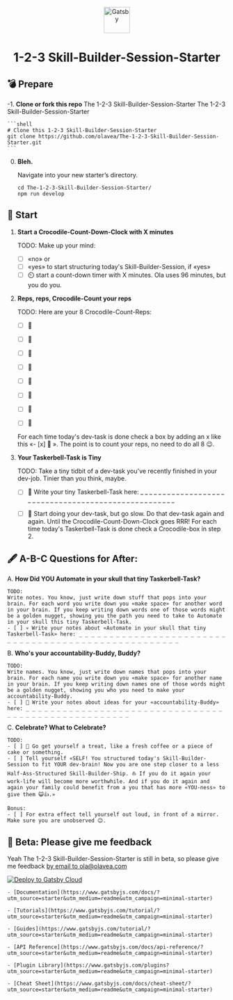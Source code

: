<p align="center">
  <a href="https://www.gatsbyjs.com/?utm_source=starter&utm_medium=readme&utm_campaign=minimal-starter">
    <img alt="Gatsby" src="https://www.gatsbyjs.com/Gatsby-Monogram.svg" width="60" />
  </a>
</p>
<h1 align="center">
  1-2-3 Skill-Builder-Session-Starter
</h1>

## 💣 Prepare

-1.  **Clone or fork this repo**
The 1-2-3 Skill-Builder-Session-Starter
    The 1-2-3 Skill-Builder-Session-Starter


    ```shell
    # Clone this 1-2-3 Skill-Builder-Session-Starter
    git clone https://github.com/olavea/The-1-2-3-Skill-Builder-Session-Starter.git
    ```

0.  **Bleh.**

    Navigate into your new starter’s directory.

    ```shell
    cd The-1-2-3-Skill-Builder-Session-Starter/
    npm run develop
    ```
## 🚀 Start

1.  **Start a  Crocodile-Count-Down-Clock with X minutes**

    TODO:
    Make up your mind:
    - [ ] «no» or
    - [ ] «yes» to start structuring today's Skill-Builder-Session, if «yes»
    - [ ] ⏲️ start a count-down timer with X minutes. Ola uses 96 minutes, but you do you.

2.  **Reps, reps, Crocodile-Count your reps**

    TODO:
    Here are your 8 Crocodile-Count-Reps:
    - [ ] 🐊
    - [ ] 🐊
    - [ ] 🐊
    - [ ] 🐊
    - [ ] 🐊

    - [ ] 🐊
    - [ ] 🐊
    - [ ] 🐊

    For each time today's dev-task is done check a box by adding an x like this «- [x] 🐊 ». The point is to count your reps, no need to do all 8 😉.

3.  **Your Taskerbell-Task is Tiny**

    TODO:
    Take a tiny tidbit of a dev-task you've recently finished in your dev-job. Tinier than you think, maybe.
    - [ ] 🔔 Write your tiny Taskerbell-Task here: _ _ _ _ _ _ _ _ _ _ _ _ _ _ _ _ _ _ _ _ _ _ _ _ _ _ _ _ _ _ _ _ _ _ _ _ _ _ _ _ _ _ _ _ _ _ _ _ _ _ _ _

    - [ ] 🔧 Start doing your dev-task, but go slow. Do that dev-task again and again. Until the Crocodile-Count-Down-Clock goes RRR! For each time today's Taskerbell-Task is done check a Crocodile-box in step 2.

## 🖋️ A-B-C Questions for After:

A.  **How Did YOU Automate in your skull that tiny Taskerbell-Task?**

    TODO:
    Write notes. You know, just write down stuff that pops into your brain. For each word you write down you «make space» for another word in your brain. If you keep writing down words one of those words might be a golden nugget, showing you the path you need to take to Automate in your skull this tiny Taskerbell-Task.
    - [ ] 💀 Write your notes about «Automate in your skull that tiny Taskerbell-Task» here: _ _ _ _ _ _ _ _ _ _ _ _ _ _ _ _ _ _ _ _ _ _ _ _ _ _ _ _ _ _ _ _ _ _ _ _ _ _ _ _ _ _ _ _ _ _ _ _ _ _ _ _


B.  **Who's your accountability-Buddy, Buddy?**

    TODO:
    Write names. You know, just write down names that pops into your brain. For each name you write down you «make space» for another name in your brain. If you keep writing down names one of those words might be a golden nugget, showing you who you need to make your accountability-Buddy.
    - [ ] 👸 Write your notes about ideas for your «accountability-Buddy» here: _ _ _ _ _ _ _ _ _ _ _ _ _ _ _ _ _ _ _ _ _ _ _ _ _ _ _ _ _ _ _ _ _ _ _ _ _ _ _ _ _ _ _ _ _ _ _ _ _ _ _ _

C.  **Celebrate? What to Celebrate?**

    TODO:
    - [ ] 🍰 Go get yourself a treat, like a fresh coffee or a piece of cake or something.
    - [ ] Tell yourself «SELF! You structured today's Skill-Builder-Session to fit YOUR dev-brain! Now you are one step closer to a less Half-Ass-Structured Skill-Builder-Ship. ⛵ If you do it again your work-life will become more worthwhile. And if you do it again and again your family could benefit from a you that has more «YOU-ness» to give them 😺👍.»

    Bonus:
    - [ ] For extra effect tell yourself out loud, in front of a mirror. Make sure you are unobserved 😉.


## 💌 Beta: Please give me feedback

Yeah The 1-2-3 Skill-Builder-Session-Starter is still in beta, so please give me feedback [by email to ola@olavea.com](mailto:ola@olavea.com)



[<img src="https://www.gatsbyjs.com/deploynow.svg" alt="Deploy to Gatsby Cloud">](https://www.gatsbyjs.com/dashboard/deploynow?url=https://github.com/gatsbyjs/gatsby-starter-minimal)


    - [Documentation](https://www.gatsbyjs.com/docs/?utm_source=starter&utm_medium=readme&utm_campaign=minimal-starter)

    - [Tutorials](https://www.gatsbyjs.com/tutorial/?utm_source=starter&utm_medium=readme&utm_campaign=minimal-starter)

    - [Guides](https://www.gatsbyjs.com/tutorial/?utm_source=starter&utm_medium=readme&utm_campaign=minimal-starter)

    - [API Reference](https://www.gatsbyjs.com/docs/api-reference/?utm_source=starter&utm_medium=readme&utm_campaign=minimal-starter)

    - [Plugin Library](https://www.gatsbyjs.com/plugins?utm_source=starter&utm_medium=readme&utm_campaign=minimal-starter)

    - [Cheat Sheet](https://www.gatsbyjs.com/docs/cheat-sheet/?utm_source=starter&utm_medium=readme&utm_campaign=minimal-starter)